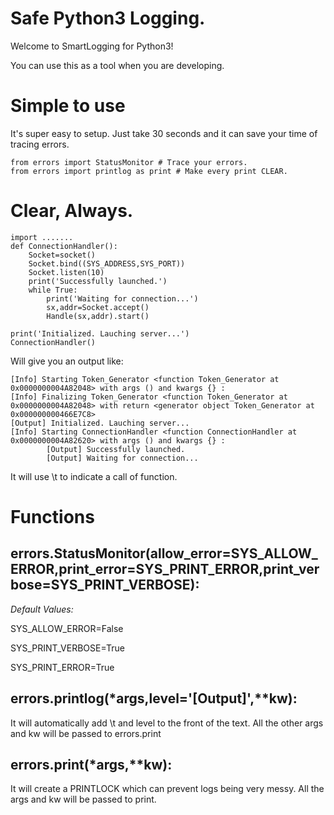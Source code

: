 # Safe Python3 Logging.
Welcome to SmartLogging for Python3!

You can use this as a tool when you are developing.
# Simple to use
It's super easy to setup. Just take 30 seconds and it can save your time of tracing errors.

    from errors import StatusMonitor # Trace your errors.
    from errors import printlog as print # Make every print CLEAR.

# Clear, Always.

    import .......
    def ConnectionHandler():
        Socket=socket()
        Socket.bind((SYS_ADDRESS,SYS_PORT))
        Socket.listen(10)
        print('Successfully launched.')
        while True:
            print('Waiting for connection...')
            sx,addr=Socket.accept()
            Handle(sx,addr).start()

    print('Initialized. Lauching server...')
    ConnectionHandler()
            
Will give you an output like:

    [Info] Starting Token_Generator <function Token_Generator at 0x0000000004A82048> with args () and kwargs {} :
    [Info] Finalizing Token_Generator <function Token_Generator at 0x0000000004A82048> with return <generator object Token_Generator at 0x000000000466E7C8>
    [Output] Initialized. Lauching server...
    [Info] Starting ConnectionHandler <function ConnectionHandler at 0x0000000004A82620> with args () and kwargs {} :
            [Output] Successfully launched.
            [Output] Waiting for connection...

It will use \t to indicate a call of function.

# Functions
## errors.StatusMonitor(allow_error=SYS_ALLOW_ERROR,print_error=SYS_PRINT_ERROR,print_verbose=SYS_PRINT_VERBOSE):
*Default Values:*

SYS_ALLOW_ERROR=False

SYS_PRINT_VERBOSE=True

SYS_PRINT_ERROR=True

## errors.printlog(*args,level='[Output]',**kw):
It will automatically add \t and level to the front of the text. All the other args and kw will be passed to errors.print

## errors.print(*args,**kw):
It will create a PRINTLOCK which can prevent logs being very messy.
All the args and kw will be passed to print.
